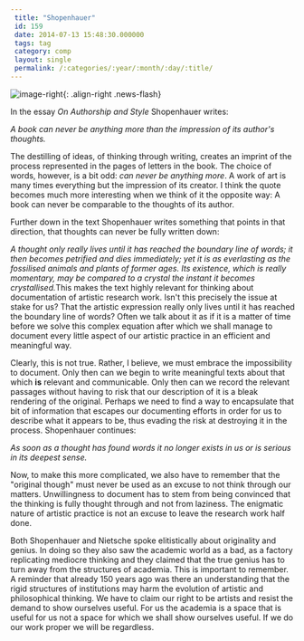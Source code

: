 ```yaml
---
 title: "Shopenhauer"
 id: 159
 date: 2014-07-13 15:48:30.000000
 tags: tag
 category: comp
 layout: single
 permalink: /:categories/:year/:month/:day/:title/
---
```

![image-right](/assets/images/){: .align-right .news-flash}

In the essay <em>On Authorship and Style</em> Shopenhauer writes:

<em>A book can never be anything more than the impression of its author's thoughts.</em>

The destilling of ideas, of thinking through writing, creates an imprint of the process represented in the pages of letters in the book. The choice of words, however, is a bit odd: <em>can never be anything more</em>. A work of art is many times everything but the impression of its creator. I think the quote becomes much more interesting when we think of it the opposite way: A book can never be comparable to the thoughts of its author.

Further down in the text Shopenhauer writes something that points in that direction, that thoughts can never be fully written down:

<em>A thought only really lives until it has reached the boundary line of
words; it then becomes petrified and dies immediately; yet it is as
everlasting as the fossilised animals and plants of former ages. Its
existence, which is really momentary, may be compared to a crystal the
instant it becomes crystallised.</em>This makes the text highly relevant for thinking about documentation of artistic research work. Isn't this precisely the issue at stake for us? That the artistic expression really only lives until it has reached the boundary line of words? Often we talk about it as if it is a matter of time before we solve this complex equation after which we shall manage to document every little aspect of our artistic practice in an efficient and meaningful way.

Clearly, this is not true. Rather, I believe, we must embrace the impossibility to document. Only then can we begin to write meaningful texts about that which <strong>is</strong> relevant and communicable. Only then can we record the relevant passages without having to risk that our description of it is a bleak rendering of the original. Perhaps we need to find a way to encapsulate that bit of information that escapes our documenting efforts in order for us to describe what it appears to be, thus evading the risk at destroying it in the process. Shopenhauer continues:

<em>As soon as a thought has found words it no longer exists in us or is
serious in its deepest sense.</em>

Now, to make this more complicated, we also have to remember that the "original though" must never be used as an excuse to not think through our matters. Unwillingness to document has to stem from being convinced that the thinking is fully thought through and not from laziness. The enigmatic nature of artistic practice is not an excuse to leave the research work half done.

Both Shopenhauer and Nietsche spoke elitistically about originality and genius. In doing so they also saw the academic world as a bad, as a factory replicating mediocre thinking and they claimed that the true genius has to turn away from the structures of academia. This is important to remember. A reminder that already 150 years ago was there an understanding that the rigid structures of institutions may harm the evolution of artistic and philosophical thinking. We have to claim our right to be artists and resist the demand to show ourselves useful. For us the academia is a space that is useful for us not a space for which we shall show ourselves useful. If we do our work proper we will be regardless.

